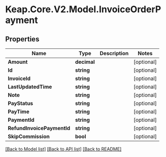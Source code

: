 # Keap.Core.V2.Model.InvoiceOrderPayment

## Properties

Name | Type | Description | Notes
------------ | ------------- | ------------- | -------------
**Amount** | **decimal** |  | [optional] 
**Id** | **string** |  | [optional] 
**InvoiceId** | **string** |  | [optional] 
**LastUpdatedTime** | **string** |  | [optional] 
**Note** | **string** |  | [optional] 
**PayStatus** | **string** |  | [optional] 
**PayTime** | **string** |  | [optional] 
**PaymentId** | **string** |  | [optional] 
**RefundInvoicePaymentId** | **string** |  | [optional] 
**SkipCommission** | **bool** |  | [optional] 

[[Back to Model list]](../README.md#documentation-for-models) [[Back to API list]](../README.md#documentation-for-api-endpoints) [[Back to README]](../README.md)

